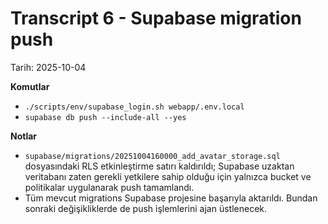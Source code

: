 # Transcript 6 - Supabase migration push

Tarih: 2025-10-04

**Komutlar**
- `./scripts/env/supabase_login.sh webapp/.env.local`
- `supabase db push --include-all --yes`

**Notlar**
- `supabase/migrations/20251004160000_add_avatar_storage.sql` dosyasındaki RLS etkinleştirme satırı kaldırıldı; Supabase uzaktan veritabanı zaten gerekli yetkilere sahip olduğu için yalnızca bucket ve politikalar uygulanarak push tamamlandı.
- Tüm mevcut migrations Supabase projesine başarıyla aktarıldı. Bundan sonraki değişikliklerde de push işlemlerini ajan üstlenecek.

